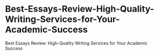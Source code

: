 # Best-Essays-Review-High-Quality-Writing-Services-for-Your-Academic-Success
Best Essays Review: High-Quality Writing Services for Your Academic Success
